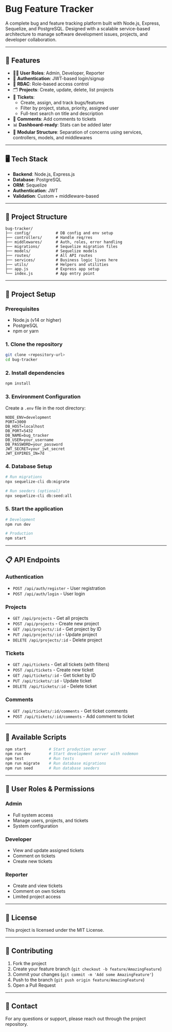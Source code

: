 # Bug Feature Tracker

A complete bug and feature tracking platform built with Node.js, Express, Sequelize, and PostgreSQL. Designed with a scalable service-based architecture to manage software development issues, projects, and developer collaboration.

---

## 🚀 Features

- 🧑‍💼 **User Roles**: Admin, Developer, Reporter
- 🔐 **Authentication**: JWT-based login/signup
- 👥 **RBAC**: Role-based access control
- 🗂 **Projects**: Create, update, delete, list projects
- 🎫 **Tickets**:
  - Create, assign, and track bugs/features
  - Filter by project, status, priority, assigned user
  - Full-text search on title and description
- 💬 **Comments**: Add comments to tickets
- 📊 **Dashboard-ready**: Stats can be added later
- 🧱 **Modular Structure**: Separation of concerns using services, controllers, models, and middlewares

---

## 🖥️ Tech Stack

- **Backend**: Node.js, Express.js
- **Database**: PostgreSQL
- **ORM**: Sequelize
- **Authentication**: JWT
- **Validation**: Custom + middleware-based

---

## 📁 Project Structure

```
bug-tracker/
├── config/           # DB config and env setup
├── controllers/      # Handle req/res
├── middlewares/      # Auth, roles, error handling
├── migrations/       # Sequelize migration files
├── models/           # Sequelize models
├── routes/           # All API routes
├── services/         # Business logic lives here
├── utils/            # Helpers and utilities
├── app.js            # Express app setup
└── index.js          # App entry point
```

---

## 📂 Project Setup

### Prerequisites
- Node.js (v14 or higher)
- PostgreSQL
- npm or yarn

### 1. Clone the repository
```bash
git clone <repository-url>
cd bug-tracker
```

### 2. Install dependencies
```bash
npm install
```

### 3. Environment Configuration
Create a `.env` file in the root directory:
```env
NODE_ENV=development
PORT=3000
DB_HOST=localhost
DB_PORT=5432
DB_NAME=bug_tracker
DB_USER=your_username
DB_PASSWORD=your_password
JWT_SECRET=your_jwt_secret
JWT_EXPIRES_IN=7d
```

### 4. Database Setup
```bash
# Run migrations
npx sequelize-cli db:migrate

# Run seeders (optional)
npx sequelize-cli db:seed:all
```

### 5. Start the application
```bash
# Development
npm run dev

# Production
npm start
```

---

## 📋 API Endpoints

### Authentication
- `POST /api/auth/register` - User registration
- `POST /api/auth/login` - User login

### Projects
- `GET /api/projects` - Get all projects
- `POST /api/projects` - Create new project
- `GET /api/projects/:id` - Get project by ID
- `PUT /api/projects/:id` - Update project
- `DELETE /api/projects/:id` - Delete project

### Tickets
- `GET /api/tickets` - Get all tickets (with filters)
- `POST /api/tickets` - Create new ticket
- `GET /api/tickets/:id` - Get ticket by ID
- `PUT /api/tickets/:id` - Update ticket
- `DELETE /api/tickets/:id` - Delete ticket

### Comments
- `GET /api/tickets/:id/comments` - Get ticket comments
- `POST /api/tickets/:id/comments` - Add comment to ticket

---

## 🔧 Available Scripts

```bash
npm start          # Start production server
npm run dev        # Start development server with nodemon
npm test           # Run tests
npm run migrate    # Run database migrations
npm run seed       # Run database seeders
```

---

## 👥 User Roles & Permissions

### Admin
- Full system access
- Manage users, projects, and tickets
- System configuration

### Developer
- View and update assigned tickets
- Comment on tickets
- Create new tickets

### Reporter
- Create and view tickets
- Comment on own tickets
- Limited project access

---

## 📜 License

This project is licensed under the MIT License.

---

## 🤝 Contributing

1. Fork the project
2. Create your feature branch (`git checkout -b feature/AmazingFeature`)
3. Commit your changes (`git commit -m 'Add some AmazingFeature'`)
4. Push to the branch (`git push origin feature/AmazingFeature`)
5. Open a Pull Request

---

## 📧 Contact

For any questions or support, please reach out through the project repository.
